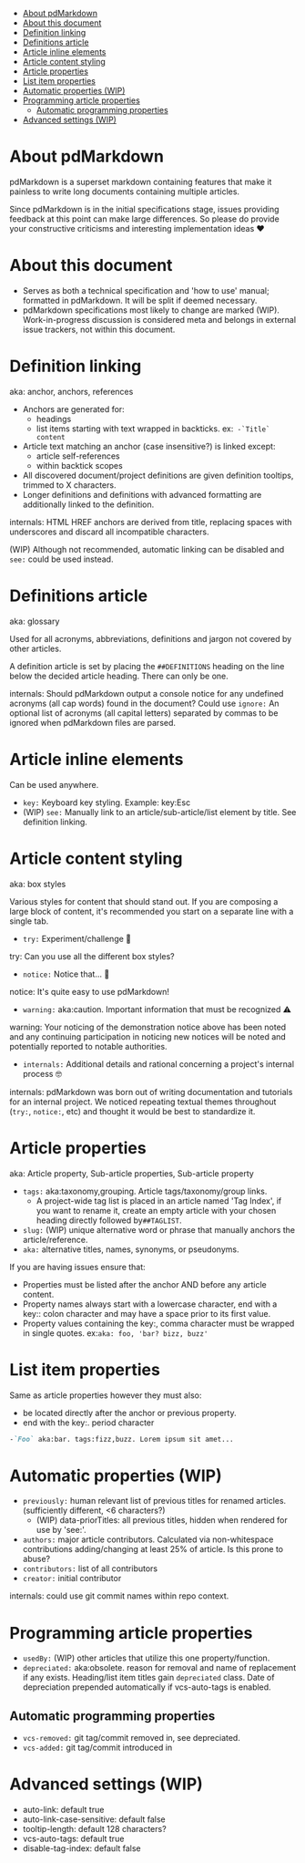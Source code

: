 - [About pdMarkdown](#about-pdmarkdown)
- [About this document](#about-this-document)
- [Definition linking](#definition-linking)
- [Definitions article](#definitions-article)
- [Article inline elements](#article-inline-elements)
- [Article content styling](#article-content-styling)
- [Article properties](#article-properties)
- [List item properties](#list-item-properties)
- [Automatic properties (WIP)](#automatic-properties-wip)
- [Programming article properties](#programming-article-properties)
  - [Automatic programming properties](#automatic-programming-properties)
- [Advanced settings (WIP)](#advanced-settings-wip)

# About pdMarkdown
pdMarkdown is a superset markdown containing features that make it painless to write long documents containing multiple articles.

Since pdMarkdown is in the initial specifications stage, issues providing feedback at this point can make large differences. So please do provide your constructive criticisms and interesting implementation ideas ❤

# About this document
- Serves as both a technical specification and 'how to use' manual; formatted in pdMarkdown. It will be split if deemed necessary.
- pdMarkdown specifications most likely to change are marked (WIP). Work-in-progress discussion is considered meta and belongs in external issue trackers, not within this document.

# Definition linking
aka: anchor, anchors, references

- Anchors are generated for:
  - headings
  - list items starting with text wrapped in backticks. ex:``` -`Title` content```
- Article text matching an anchor (case insensitive?) is linked except:
  - article self-references
  - within backtick scopes
- All discovered document/project definitions are given definition tooltips, trimmed to X characters.
- Longer definitions and definitions with advanced formatting are additionally linked to the definition.

internals: HTML HREF anchors are derived from title, replacing spaces with underscores and discard all incompatible characters.

(WIP) Although not recommended, automatic linking can be disabled and `see:` could be used instead.

# Definitions article
aka: glossary

Used for all acronyms, abbreviations, definitions and jargon not covered by other articles.

A definition article is set by placing the `##DEFINITIONS` heading on the line below the decided article heading. There can only be one.

internals: Should pdMarkdown output a console notice for any undefined acronyms (all cap words) found in the document?
Could use `ignore:` An optional list of acronyms (all capital letters) separated by commas to be ignored when pdMarkdown files are parsed. 

# Article inline elements
Can be used anywhere.

- `key:` Keyboard key styling. Example: key:Esc
- (WIP) `see:` Manually link to an article/sub-article/list element by title. See definition linking.

# Article content styling
aka: box styles

Various styles for content that should stand out. If you are composing a large block of content, it's recommended you start on a separate line with a single tab.

- `try:` Experiment/challenge 🔨

try: Can you use all the different box styles?

- `notice:` Notice that... 👀

notice: It's quite easy to use pdMarkdown!  

- `warning:` aka:caution. Important information that must be recognized ⚠

warning:
  Your noticing of the demonstration notice above has been noted and any continuing participation in noticing new notices will be noted and potentially reported to notable authorities.

- `internals:` Additional details and rational concerning a project's internal process 🤓

internals: pdMarkdown was born out of writing documentation and tutorials for an internal project. We noticed repeating textual themes throughout (`try:`, `notice:`, etc) and thought it would be best to standardize it.

# Article properties
aka: Article property, Sub-article properties, Sub-article property

- `tags:` aka:taxonomy,grouping. Article tags/taxonomy/group links. 
  - A project-wide tag list is placed in an article named 'Tag Index', if you want to rename it, create an empty article with your chosen heading directly followed by`##TAGLIST`.
- `slug:` (WIP) unique alternative word or phrase that manually anchors the article/reference.
- `aka:` alternative titles, names, synonyms, or pseudonyms.

If you are having issues ensure that:

- Properties must be listed after the anchor AND before any article content.
- Property names always start with a lowercase character, end with a key:: colon character and may have a space prior to its first value.
- Property values containing the key:, comma character must be wrapped in single quotes. ex:`aka: foo, 'bar? bizz, buzz'`

# List item properties
Same as article properties however they must also:
- be located directly after the anchor or previous property.
- end with the key:. period character

```md
-`Foo` aka:bar. tags:fizz,buzz. Lorem ipsum sit amet...
```

# Automatic properties (WIP)

- `previously:` human relevant list of previous titles for renamed articles. (sufficiently different, <6 characters?)
  - (WIP) data-priorTitles: all previous titles, hidden when rendered for use by 'see:'.
- `authors:` major article contributors. Calculated via non-whitespace contributions adding/changing at least 25% of article. Is this prone to abuse?
- `contributors:` list of all contributors
- `creator:` initial contributor

internals: could use git commit names within repo context.

# Programming article properties
- `usedBy:` (WIP) other articles that utilize this one property/function.
- `depreciated:` aka:obsolete. reason for removal and name of replacement if any exists. Heading/list item titles gain `depreciated` class. Date of depreciation prepended automatically if vcs-auto-tags is enabled.

## Automatic programming properties
- `vcs-removed:` git tag/commit removed in, see depreciated.
- `vcs-added:` git tag/commit introduced in

# Advanced settings (WIP)
- auto-link: default true
- auto-link-case-sensitive: default false
- tooltip-length: default 128 characters?
- vcs-auto-tags: default true
- disable-tag-index: default false